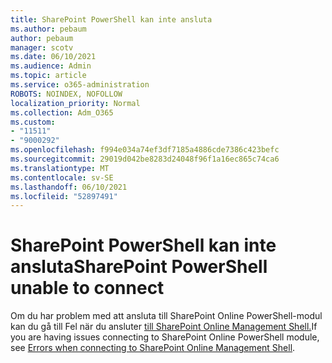 ```yaml
---
title: SharePoint PowerShell kan inte ansluta
ms.author: pebaum
author: pebaum
manager: scotv
ms.date: 06/10/2021
ms.audience: Admin
ms.topic: article
ms.service: o365-administration
ROBOTS: NOINDEX, NOFOLLOW
localization_priority: Normal
ms.collection: Adm_O365
ms.custom:
- "11511"
- "9000292"
ms.openlocfilehash: f994e034a74ef3df7185a4886cde7386c423befc
ms.sourcegitcommit: 29019d042be8283d24048f96f1a16ec865c74ca6
ms.translationtype: MT
ms.contentlocale: sv-SE
ms.lasthandoff: 06/10/2021
ms.locfileid: "52897491"
---
```

# <a name="sharepoint-powershell-unable-to-connect"></a><span data-ttu-id="c6794-102">SharePoint PowerShell kan inte ansluta</span><span class="sxs-lookup"><span data-stu-id="c6794-102">SharePoint PowerShell unable to connect</span></span>

<span data-ttu-id="c6794-103">Om du har problem med att ansluta till SharePoint Online PowerShell-modul kan du gå till Fel när du ansluter [till SharePoint Online Management Shell.](/sharepoint/troubleshoot/administration/errors-connecting-to-management-shell)</span><span class="sxs-lookup"><span data-stu-id="c6794-103">If you are having issues connecting to SharePoint Online PowerShell module, see [Errors when connecting to SharePoint Online Management Shell](/sharepoint/troubleshoot/administration/errors-connecting-to-management-shell).</span></span>